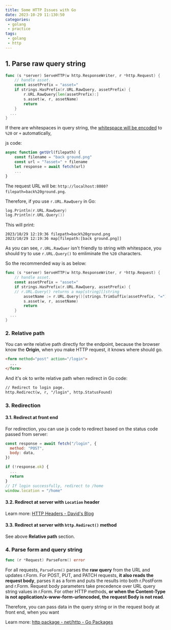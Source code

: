 ```yaml
---
title: Some HTTP Issues with Go
date: 2023-10-29 11:130:50
categories:
 - golang
 - practice
tags:
 - golang
 - http
---
```


## 1. Parse raw query string 

```go
func (s *server) ServeHTTP(w http.ResponseWriter, r *http.Request) {
	// handle asset.
	const assetPrefix = "asset="
	if strings.HasPrefix(r.URL.RawQuery, assetPrefix) {
		r.URL.RawQuery[len(assetPrefix):]
		s.asset(w, r, assetName)
		return
	}
  ...
}
```

If there are whitespaces in query string, the [whitespace will be encoded](https://stackoverflow.com/a/1211256/16317008) to `%20` or `+` automatically, 

js code:

```javascript
async function getUrl(filepath) {
    const filename = "back ground.png"
    const url = "?asset=" + filename
    let response = await fetch(url)
    ...
}
```

The request URL will be: `http://localhost:8080?filepath=back%20ground.png`. 

Therefore, if you use `r.URL.RawQuery` in Go:

```go
log.Println(r.URL.RawQuery)
log.Println(r.URL.Query())
```

This will print:

```
2023/10/29 12:19:36 filepath=back%20ground.png
2023/10/29 12:19:36 map[filepath:[back ground.png]]
```

As you can see, `r.URL.RawQuer` isn't friendly to string with whitespace, you should try to use `r.URL.Query()` to emliminate the `%20` characters. 

So the recommended way is as below:

```go
func (s *server) ServeHTTP(w http.ResponseWriter, r *http.Request) {
	// handle asset.
	const assetPrefix = "asset="
	if strings.HasPrefix(r.URL.RawQuery, assetPrefix) {
    // r.URL.Query() returns a map[string][]string
		assetName := r.URL.Query()[strings.TrimSuffix(assetPrefix, "=")][0]
		s.asset(w, r, assetName)
		return
	}
  ...
}
```

### 2. Relative path

You can write relative path directly for the endpoint, because the browser know the **Origin**, when you make HTTP request, it knows where should go.

```html
<form method="post" action="/login">
  ...
</form>
```

And it's ok to write relative path when redirect in Go code:

```html
// Redirect to login page.
http.Redirect(w, r, "/login", http.StatusFound)
```

### 3. Redirection

#### 3.1. Redirect at front end

For redirection, you can use js code to redirect based on the status code passed from server:

```js
const response = await fetch("/login", {
  method: "POST",
  body: data,
})

if (!response.ok) {
  ...
  return
}
// If login successfully, redirect to /home
window.location = "/home"
```

#### 3.2. Redirect at server with `Location` header

Learn more: [HTTP Headers - David's Blog](https://davidzhu.xyz/post/http/001-http-headers/)

#### 3.3. Redirect at server with `http.Redirect()` method

See above **Relative path** section.

### 4. Parse form and query string

```go
func (r *Request) ParseForm() error
```

For all requests, `ParseForm()` parses the **raw query** from the URL and updates r.Form. For POST, PUT, and PATCH requests, **it also reads the request body**, parses it as a form and puts the results into both r.PostForm and r.Form. Request body parameters take precedence over URL query string values in r.Form. For other HTTP methods, **or when the Content-Type is not application/x-www-form-urlencoded, the request Body is not read**. 

Therefore, you can pass data in the query string or in the request body at front end, when you want 

Learn more: [http package - net/http - Go Packages](https://pkg.go.dev/net/http#Request.ParseForm)
